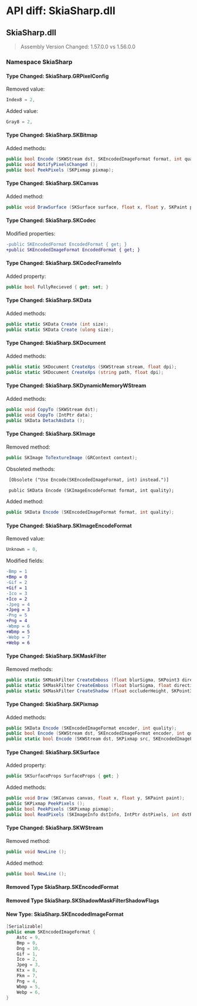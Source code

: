 # API diff: SkiaSharp.dll

## SkiaSharp.dll

> Assembly Version Changed: 1.57.0.0 vs 1.56.0.0

### Namespace SkiaSharp

#### Type Changed: SkiaSharp.GRPixelConfig

Removed value:

```csharp
Index8 = 2,
```

Added value:

```csharp
Gray8 = 2,
```


#### Type Changed: SkiaSharp.SKBitmap

Added methods:

```csharp
public bool Encode (SKWStream dst, SKEncodedImageFormat format, int quality);
public void NotifyPixelsChanged ();
public bool PeekPixels (SKPixmap pixmap);
```


#### Type Changed: SkiaSharp.SKCanvas

Added method:

```csharp
public void DrawSurface (SKSurface surface, float x, float y, SKPaint paint);
```


#### Type Changed: SkiaSharp.SKCodec

Modified properties:

```diff
-public SKEncodedFormat EncodedFormat { get; }
+public SKEncodedImageFormat EncodedFormat { get; }
```


#### Type Changed: SkiaSharp.SKCodecFrameInfo

Added property:

```csharp
public bool FullyRecieved { get; set; }
```


#### Type Changed: SkiaSharp.SKData

Added methods:

```csharp
public static SKData Create (int size);
public static SKData Create (ulong size);
```


#### Type Changed: SkiaSharp.SKDocument

Added methods:

```csharp
public static SKDocument CreateXps (SKWStream stream, float dpi);
public static SKDocument CreateXps (string path, float dpi);
```


#### Type Changed: SkiaSharp.SKDynamicMemoryWStream

Added methods:

```csharp
public void CopyTo (SKWStream dst);
public void CopyTo (IntPtr data);
public SKData DetachAsData ();
```


#### Type Changed: SkiaSharp.SKImage

Removed method:

```csharp
public SKImage ToTextureImage (GRContext context);
```

Obsoleted methods:

```diff
 [Obsolete ("Use Encode(SKEncodedImageFormat, int) instead.")]
 public SKData Encode (SKImageEncodeFormat format, int quality);
```

Added method:

```csharp
public SKData Encode (SKEncodedImageFormat format, int quality);
```


#### Type Changed: SkiaSharp.SKImageEncodeFormat

Removed value:

```csharp
Unknown = 0,
```

Modified fields:

```diff
-Bmp = 1
+Bmp = 0
-Gif = 2
+Gif = 1
-Ico = 3
+Ico = 2
-Jpeg = 4
+Jpeg = 3
-Png = 5
+Png = 4
-Wbmp = 6
+Wbmp = 5
-Webp = 7
+Webp = 6
```


#### Type Changed: SkiaSharp.SKMaskFilter

Removed methods:

```csharp
public static SKMaskFilter CreateEmboss (float blurSigma, SKPoint3 direction, float ambient, float specular);
public static SKMaskFilter CreateEmboss (float blurSigma, float directionX, float directionY, float directionZ, float ambient, float specular);
public static SKMaskFilter CreateShadow (float occluderHeight, SKPoint3 lightPos, float lightRadius, float ambientAlpha, float spotAlpha, SKShadowMaskFilterShadowFlags flags);
```


#### Type Changed: SkiaSharp.SKPixmap

Added methods:

```csharp
public SKData Encode (SKEncodedImageFormat encoder, int quality);
public bool Encode (SKWStream dst, SKEncodedImageFormat encoder, int quality);
public static bool Encode (SKWStream dst, SKPixmap src, SKEncodedImageFormat encoder, int quality);
```


#### Type Changed: SkiaSharp.SKSurface

Added property:

```csharp
public SKSurfaceProps SurfaceProps { get; }
```

Added methods:

```csharp
public void Draw (SKCanvas canvas, float x, float y, SKPaint paint);
public SKPixmap PeekPixels ();
public bool PeekPixels (SKPixmap pixmap);
public bool ReadPixels (SKImageInfo dstInfo, IntPtr dstPixels, int dstRowBytes, int srcX, int srcY);
```


#### Type Changed: SkiaSharp.SKWStream

Removed method:

```csharp
public void NewLine ();
```

Added method:

```csharp
public bool NewLine ();
```


#### Removed Type SkiaSharp.SKEncodedFormat
#### Removed Type SkiaSharp.SKShadowMaskFilterShadowFlags
#### New Type: SkiaSharp.SKEncodedImageFormat

```csharp
[Serializable]
public enum SKEncodedImageFormat {
	Astc = 9,
	Bmp = 0,
	Dng = 10,
	Gif = 1,
	Ico = 2,
	Jpeg = 3,
	Ktx = 8,
	Pkm = 7,
	Png = 4,
	Wbmp = 5,
	Webp = 6,
}
```


